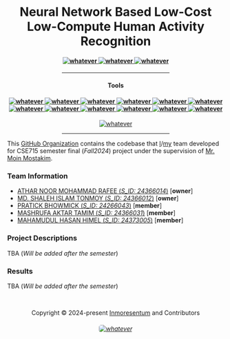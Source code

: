 <h1 align="center">
    Neural Network Based Low-Cost Low-Compute Human Activity Recognition
</h1> 

<h4 align="center">
    <a href="https://scikit-learn.org/stable/">
        <img src="https://img.shields.io/badge/scikit--learn 1.5.1-%23F7931E.svg?style=for-the-badge&logo=scikit-learn&logoColor=white"  alt="whatever"/>
    </a>
    <a href="https://www.tensorflow.org/">
        <img src="https://img.shields.io/badge/TensorFlow 2.17-FF6F00?style=for-the-badge&logo=tensorflow&logoColor=white"  alt="whatever">
    </a>
    <a href="https://keras.io/">
        <img src="https://img.shields.io/badge/Keras 3.4.1-FF0000?style=for-the-badge&logo=keras&logoColor=white"  alt="whatever">
    </a>
</h4>

<h4 align="center">
    <div align="center">
        <hr width="250px"/>
    </div>
        <h4 align="center">Tools</h4>
        <h4 align="center">
            <a href="https://www.jetbrains.com/pycharm/">
                <img src="https://img.shields.io/badge/PyCharm 2024-000000.svg?&style=for-the-badge&logo=PyCharm&logoColor=white"  alt="whatever">
            </a>
            <a href="https://www.jetbrains.com/clion/">
                <img src="https://img.shields.io/badge/CLion 2024-000000?style=for-the-badge&logo=clion&logoColor=white"  alt="whatever">
            </a>
            <a href="https://jupyter.org/">
                <img src="https://img.shields.io/badge/Jupyter 5.7.3 -F37626.svg?&style=for-the-badge&logo=Jupyter&logoColor=white"  alt="whatever">
            </a>
            <a href="https://pop.system76.com/">
                <img src="https://img.shields.io/badge/Pop!_OS 22.04-48B9C7?style=for-the-badge&logo=Pop!_OS&logoColor=white"  alt="whatever">
            </a>
            <a href="https://www.nvidia.com/content/dam/en-zz/Solutions/design-visualization/quadro-product-literature/quadro-rtx-8000-us-nvidia-946977-r1-web.pdf">
                <img src="https://img.shields.io/badge/NVIDIA- 2x Quadro RTX 8000-76B900?style=for-the-badge&logo=nvidia&logoColor=white"  alt="whatever">
            </a>
            <a href="https://www.nvidia.com/content/dam/en-zz/Solutions/design-visualization/quadro-product-literature/quadro-rtx-8000-us-nvidia-946977-r1-web.pdf">
                <img src="https://img.shields.io/badge/NVIDIA-RTX 3070-76B900?style=for-the-badge&logo=nvidia&logoColor=white"  alt="whatever">
            </a>
            <a href="https://www.python.org/downloads/release/python-3100/">
                <img src="https://img.shields.io/badge/Python 3.10-FFD43B?style=for-the-badge&logo=python&logoColor=blue"  alt="whatever">
            </a>
            <a href="https://github.com/espressif/arduino-esp32/releases/tag/3.0.5">
                <img src="https://img.shields.io/badge/Arduino Core 3.0.5-00979D?style=for-the-badge&logo=Arduino&logoColor=white"  alt="whatever">
            </a>
            <a href="https://docs.espressif.com/projects/esp-idf/en/stable/esp32s3/hw-reference/esp32s3/user-guide-devkitc-1.html">
                <img src="https://img.shields.io/badge/espressif32 s3 dev kit-E7352C.svg?style=for-the-badge&logo=espressif&logoColor=white"  alt="whatever"/>
            </a>
            <a href="https://docs.espressif.com/projects/esp-hardware-design-guidelines/en/latest/esp32/index.html">
                <img src="https://img.shields.io/badge/espressif32 s chip-E7352C.svg?style=for-the-badge&logo=espressif&logoColor=white"  alt="whatever"/>
            </a>
            <a href="https://www.tensorflow.org/lite">
                <img src="https://img.shields.io/badge/TFLITE-FF6F00?style=for-the-badge&logo=tensorflow&logoColor=white"  alt="whatever">
            </a>
            <a href="https://github.com/tensorflow/tflite-micro">
                <img src="https://img.shields.io/badge/TFLITE micro-FF6F00?style=for-the-badge&logo=tensorflow&logoColor=white"  alt="whatever">
            </a>
        </h4>
        <div align="center">
            <a href="https://platformio.org/">
                 <img src="https://img.shields.io/badge/PlatformIO-6.1.16-orange.svg"  alt="whatever">
            </a>
            <hr width="250px"/>
        </div>
</h4>

This [GitHub Organization](https://github.com/low-compute-har) contains the codebase
that [I](https://github.com/Inmoresentum)/[my](#team-information) team
developed for CSE715 semester final (*Fall2024*) project under the
supervision of 
[Mr. Moin Mostakim](https://cse.sds.bracu.ac.bd/faculty_profile/191/mr_moin_mostakim).

### Team Information

* [ATHAR NOOR MOHAMMAD RAFEE (*S_ID: 24366014*)](mailto:inmoresentum@inmoresentum.net) \[**owner**\]
* [MD. SHALEH ISLAM TONMOY (*S_ID: 24366012*)](mailto:shaleh.islam.tonmoy@g.bracu.ac.bd) \[**owner**\]
* [PRATICK BHOWMICK (*S_ID: 24266043*)](mailto:pratick.bhowmick@g.bracu.ac.bd) \[**member**\]
* [MASHRUFA AKTAR TAMIM (*S_ID: 24366031*)](mailto:mashrufa.aktar.tamim@g.bracu.ac.bd) \[**member**\]
* [MAHAMUDUL HASAN HIMEL (*S_ID: 24373005*)](mailto:mahamudul.hasan.himel@g.bracu.ac.bd) \[**member**\]


### Project Descriptions

TBA (*Will be added after the semester*)

### Results

TBA (*Will be added after the semester*)

&#160;

<div align="center">Copyright &copy; 2024-present
     <a href="https://github.com/Inmoresentum" target="_blank">Inmoresentum</a> and Contributors
</div>

<h6 align="center">
   <a href="https://creativecommons.org/licenses/by-nc-nd/4.0/deed.en">
      <img src="https://img.shields.io/static/v1.svg?style=for-the-badge&label=License&message=CC-BY-NC-ND-4.0&colorA=ACCF0F&colorB=1169B4"
         alt="whatever" style="border-radius: 5px"/>
   </a>
</h6>
